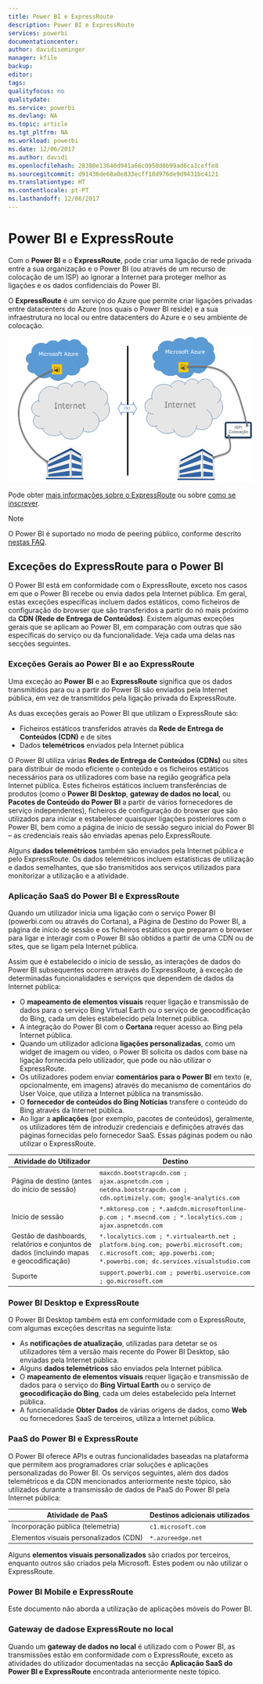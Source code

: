 ```yaml
---
title: Power BI e ExpressRoute
description: Power BI e ExpressRoute
services: powerbi
documentationcenter: 
author: davidiseminger
manager: kfile
backup: 
editor: 
tags: 
qualityfocus: no
qualitydate: 
ms.service: powerbi
ms.devlang: NA
ms.topic: article
ms.tgt_pltfrm: NA
ms.workload: powerbi
ms.date: 12/06/2017
ms.author: davidi
ms.openlocfilehash: 28380e13646d941a66c0950d0b99ad6ca1ceffe8
ms.sourcegitcommit: d91436de68a0e833ecff18d976de9d9431bc4121
ms.translationtype: HT
ms.contentlocale: pt-PT
ms.lasthandoff: 12/06/2017
---
```

# <a name="power-bi-and-expressroute"></a>Power BI e ExpressRoute
Com o **Power BI** e o **ExpressRoute**, pode criar uma ligação de rede privada entre a sua organização e o Power BI (ou através de um recurso de colocação de um ISP) ao ignorar a Internet para proteger melhor as ligações e os dados confidenciais do Power BI.

O **ExpressRoute** é um serviço do Azure que permite criar ligações privadas entre datacenters do Azure (nos quais o Power BI reside) e a sua infraestrutura no local ou entre datacenters do Azure e o seu ambiente de colocação.

![](media/service-admin-power-bi-expressroute/pbi_expressroute_1.png)

Pode obter [mais informações sobre o ExpressRoute](https://azure.microsoft.com/services/expressroute/) ou sobre [como se inscrever](https://azure.microsoft.com/pricing/details/expressroute/).

> [!NOTE]
> O Power BI é suportado no modo de peering público, conforme descrito [nestas FAQ](https://docs.microsoft.com/azure/expressroute/expressroute-faqs).
> 
> 

## <a name="power-bi-expressroute-exceptions"></a>Exceções do ExpressRoute para o Power BI
O Power BI está em conformidade com o ExpressRoute, exceto nos casos em que o Power BI recebe ou envia dados pela Internet pública. Em geral, estas exceções específicas incluem dados estáticos, como ficheiros de configuração do browser que são transferidos a partir do nó mais próximo da **CDN (Rede de Entrega de Conteúdos)**. Existem algumas exceções gerais que se aplicam ao Power BI, em comparação com outras que são específicas do serviço ou da funcionalidade. Veja cada uma delas nas secções seguintes.

### <a name="overall-exceptions-to-power-bi-and-expressroute"></a>Exceções Gerais ao Power BI e ao ExpressRoute
Uma exceção ao **Power BI** e ao **ExpressRoute** significa que os dados transmitidos para ou a partir do Power BI são enviados pela Internet pública, em vez de transmitidos pela ligação privada do ExpressRoute.

As duas exceções gerais ao Power BI que utilizam o ExpressRoute são:

* Ficheiros estáticos transferidos através da **Rede de Entrega de Conteúdos (CDN)** e de sites
* Dados **telemétricos** enviados pela Internet pública

O Power BI utiliza várias **Redes de Entrega de Conteúdos (CDNs)** ou sites para distribuir de modo eficiente o conteúdo e os ficheiros estáticos necessários para os utilizadores com base na região geográfica pela Internet pública. Estes ficheiros estáticos incluem transferências de produtos (como o **Power BI Desktop**, **gateway de dados no local**, ou **Pacotes de Conteúdo do Power BI** a partir de vários fornecedores de serviço independentes), ficheiros de configuração do browser que são utilizados para iniciar e estabelecer quaisquer ligações posteriores com o Power BI, bem como a página de início de sessão seguro inicial do Power BI – as credenciais reais são enviadas apenas pelo ExpressRoute.   

Alguns **dados telemétricos** também são enviados pela Internet pública e pelo ExpressRoute. Os dados telemétricos incluem estatísticas de utilização e dados semelhantes, que são transmitidos aos serviços utilizados para monitorizar a utilização e a atividade.

### <a name="power-bi-saas-application-and-expressroute"></a>Aplicação SaaS do Power BI e ExpressRoute
Quando um utilizador inicia uma ligação com o serviço Power BI (powerbi.com ou através do Cortana), a Página de Destino do Power BI, a página de início de sessão e os ficheiros estáticos que preparam o browser para ligar e interagir com o Power BI são obtidos a partir de uma CDN ou de sites, que se ligam pela Internet pública.

Assim que é estabelecido o início de sessão, as interações de dados do Power BI subsequentes ocorrem através do ExpressRoute, à exceção de determinadas funcionalidades e serviços que dependem de dados da Internet pública:

* O **mapeamento de elementos visuais** requer ligação e transmissão de dados para o serviço Bing Virtual Earth ou o serviço de geocodificação do Bing, cada um deles estabelecido pela Internet pública.
* A integração do Power BI com o **Cortana** requer acesso ao Bing pela Internet pública.
* Quando um utilizador adiciona **ligações personalizadas**, como um widget de imagem ou vídeo, o Power BI solicita os dados com base na ligação fornecida pelo utilizador, que pode ou não utilizar o ExpressRoute.
* Os utilizadores podem enviar **comentários para o Power BI** em texto (e, opcionalmente, em imagens) através do mecanismo de comentários do User Voice, que utiliza a Internet pública na transmissão.
* O **fornecedor de conteúdos do Bing Notícias** transfere o conteúdo do Bing através da Internet pública.
* Ao ligar a **aplicações** (por exemplo, pacotes de conteúdos), geralmente, os utilizadores têm de introduzir credenciais e definições através das páginas fornecidas pelo fornecedor SaaS. Essas páginas podem ou não utilizar o ExpressRoute.

| Atividade do Utilizador | Destino |
| --- | --- |
| Página de destino (antes do início de sessão) |`maxcdn.bootstrapcdn.com ; ajax.aspnetcdn.com ; netdna.bootstrapcdn.com ; cdn.optimizely.com; google-analytics.com ` |
| Início de sessão |`*.mktoresp.com ; *.aadcdn.microsoftonline-p.com ; *.msecnd.com ; *.localytics.com ; ajax.aspnetcdn.com` |
| Gestão de dashboards, relatórios e conjuntos de dados (incluindo mapas e geocodificação) |`*.localytics.com ; *.virtualearth.net ; platform.bing.com; powerbi.microsoft.com; c.microsoft.com; app.powerbi.com; *.powerbi.com; dc.services.visualstudio.com ` |
| Suporte |`support.powerbi.com ; powerbi.uservoice.com ; go.microsoft.com ` |

### <a name="power-bi-desktop-and-expressroute"></a>Power BI Desktop e ExpressRoute
O Power BI Desktop também está em conformidade com o ExpressRoute, com algumas exceções descritas na seguinte lista:

* As **notificações de atualização**, utilizadas para detetar se os utilizadores têm a versão mais recente do Power BI Desktop, são enviadas pela Internet pública.
* Alguns **dados telemétricos** são enviados pela Internet pública.
* O **mapeamento de elementos visuais** requer ligação e transmissão de dados para o serviço do **Bing Virtual Earth** ou o serviço de **geocodificação do Bing**, cada um deles estabelecido pela Internet pública.
* A funcionalidade **Obter Dados** de várias origens de dados, como **Web** ou fornecedores SaaS de terceiros, utiliza a Internet pública.

### <a name="power-bi-paas-and-expressroute"></a>PaaS do Power BI e ExpressRoute
O Power BI oferece APIs e outras funcionalidades baseadas na plataforma que permitem aos programadores criar soluções e aplicações personalizadas do Power BI. Os serviços seguintes, além dos dados telemétricos e da CDN mencionados anteriormente neste tópico, são utilizados durante a transmissão de dados de PaaS do Power BI pela Internet pública:

| Atividade de PaaS | Destinos adicionais utilizados |
| --- | --- |
| Incorporação pública (telemetria) |`c1.microsoft.com` |
| Elementos visuais personalizados (CDN) |`*.azureedge.net` |

Alguns **elementos visuais personalizados** são criados por terceiros, enquanto outros são criados pela Microsoft. Estes podem ou não utilizar o ExpressRoute.

### <a name="power-bi-mobile-and-expressroute"></a>Power BI Mobile e ExpressRoute
Este documento não aborda a utilização de aplicações móveis do Power BI.  

### <a name="on-premises-data-gateway-and-expressroute"></a>Gateway de dadose ExpressRoute no local
Quando um **gateway de dados no local** é utilizado com o Power BI, as transmissões estão em conformidade com o ExpressRoute, exceto as atividades do utilizador documentadas na secção **Aplicação SaaS do Power BI e ExpressRoute** encontrada anteriormente neste tópico.  

